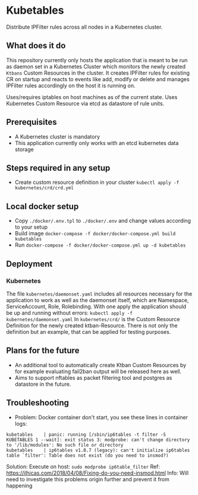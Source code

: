 # Kubetables
Distribute IPFilter rules across all nodes in a Kubernetes cluster.

## What does it do
This repository currently only hosts the application that is meant to be run
as daemon set in a Kubernetes Cluster which monitors the newly created
`Ktbans` Custom Resources in the cluster. It creates IPFilter rules for existing CR on startup
and reacts to events like add, modify or delete and manages IPFilter rules accordingly on the host it is running on. 

Uses/requires iptables on host machines as of the current state.
Uses Kubernetes Custom Resource via etcd as datastore of rule units.

## Prerequisites
* A Kubernetes cluster is mandatory
* This application currently only works with an etcd kubernetes data storage

## Steps required in any setup
* Create custom resource definition in your cluster `kubectl apply -f kubernetes/crd/crd.yml`

## Local docker setup
* Copy `./docker/.env.tpl` to `./docker/.env` and change values according to your setup
* Build image `docker-compose -f docker/docker-compose.yml build kubetables`
* Run `docker-compose -f docker/docker-compose.yml up -d kubetables`

## Deployment
### Kubernetes
The file `kubernetes/daemonset.yaml` includes all resources necessary for the application to work
as well as the daemonset itself, which are Namespace, ServiceAccount, Role, Rolebinding.
With one apply the application should be up and running without errors:
`kubectl apply -f kubernetes/daemonset.yaml`
In `kubernetes/crd/` is the Custom Resource Definition for the newly created ktban-Resource. 
There is not only the definition but an example, that can be applied for testing purposes.

## Plans for the future
* An additional tool to automatically create Ktban Custom Resources by for example evaluating fail2ban output 
will be released here as well.
* Aims to support nftables as packet filtering tool and postgres as datastore in the future.

## Troubleshooting
* Problem: Docker container don't start, you see these lines in container logs:
```
kubetables    | panic: running [/sbin/ip6tables -t filter -S KUBETABLES 1 --wait]: exit status 3: modprobe: can't change directory to '/lib/modules': No such file or directory
kubetables    | ip6tables v1.8.7 (legacy): can't initialize ip6tables table `filter': Table does not exist (do you need to insmod?)
```
Solution: Execute on host: `sudo modprobe ip6table_filter`
Ref: https://ilhicas.com/2018/04/08/Fixing-do-you-need-insmod.html
Info: Will need to investigate this problems origin further and prevent it from happening